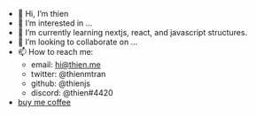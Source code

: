- 👋 Hi, I’m thien
- 👀 I’m interested in ...
- 🌱 I’m currently learning nextjs, react, and javascript structures.
- 💞️ I’m looking to collaborate on ...
- 📫 How to reach me:
  - email: hi@thien.me
  - twitter: @thienmtran
  - github: @thienjs
  - discord: @thien#4420
- [buy me coffee](https://buymeacoffee.com/thien)

<!---
thienjs/thienjs is a ✨ special ✨ repository because its `README.md` (this file) appears on your GitHub profile.
You can click the Preview link to take a look at your changes.
--->
